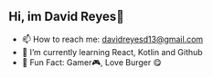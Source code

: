 ## Hi, im David Reyes👋

- 📫 How to reach me: davidreyesd13@gmail.com
- 🌱 I’m currently learning React, Kotlin and Github
- 🧐 Fun Fact: Gamer🎮, Love Burger 😋
<!--
**Davidreyesd13/Davidreyesd13** is a ✨ _special_ ✨ repository because its `README.md` (this file) appears on your GitHub profile.

Here are some ideas to get you started:

- 🔭 I’m currently working on 

- 👯 I’m looking to collaborate on ...
- 🤔 I’m looking for help with ...
- 💬 Ask me about ...

- 😄 Pronouns: ...
- ⚡ Fun fact: ...
-->
